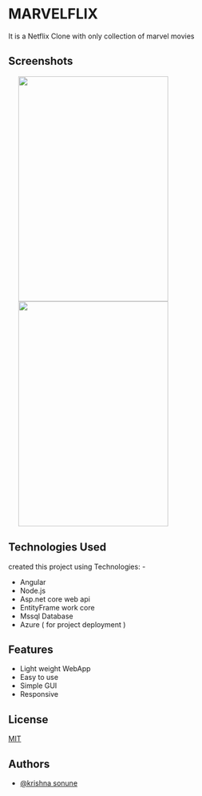 
#  MARVELFLIX
It is a Netflix Clone with only collection of marvel movies

## Screenshots

<img src="assets/screenshot(234).png" height="450" width="300" hspace="20" /> <img src="app/src/main/res/drawable-v24/login.jpg" height="450" width="300" hspace="20" />

## Technologies Used

created this project using Technologies: -

- Angular
- Node.js
- Asp.net core web api 
- EntityFrame work core
- Mssql Database
- Azure ( for project deployment )
## Features

- Light weight WebApp
- Easy to use
- Simple GUI
- Responsive


## License

[MIT](https://choosealicense.com/licenses/mit/)


## Authors

- [@krishna sonune](https://www.github.com/krishnasonune)

